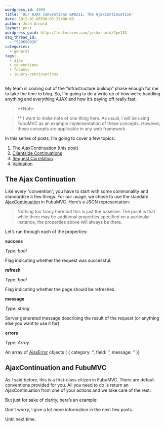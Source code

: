 ```yaml
---
wordpress_id: 4099
title: 'Our AJAX Conventions &#8211; The AjaxContinuation'
date: 2012-01-06T08:03:29+00:00
author: Josh Arnold
layout: post
wordpress_guid: http://lostechies.com/josharnold/?p=133
dsq_thread_id:
  - "528698026"
categories:
  - general
tags:
  - ajax
  - conventions
  - fubumvc
  - jquery-continuations
---
```

My team is coming out of the “infrastructure buildup” phase enough for me to take the time to blog. So, I’m going to do a write up of how we’re handling anything and everything AJAX and how it’s paying off really fast.

> **Note:
  
>** I want to make note of one thing here. As usual, I will be using FubuMVC as an example implementation of these concepts. However, these concepts are applicable in any web framework.

In this series of posts, I’m going to cover a few topics:

  1. The AjaxContinuation (this post)
  2. [Clientside Continuations](https://lostechies.com/josharnold/2012/01/06/our-ajax-conventionsclientside-continuations/)
  3. [Request Correlation](https://lostechies.com/josharnold/2012/01/07/our-ajax-conventionsrequest-correlation/)
  4. [Validation](https://lostechies.com/josharnold/2012/01/08/our-ajax-conventionsvalidation/)

## The Ajax Continuation

Like every “convention”, you have to start with some commonality and standardize a few things. For our usage, we chose to use the standard [AjaxContinuation](https://github.com/DarthFubuMVC/fubumvc/blob/master/src/FubuMVC.Core/Ajax/AjaxContinuation.cs) in FubuMVC. Here’s a JSON representation:



> Nothing too fancy here but this is just the baseline. The point is that while there may be additional properties specified on a particular instance, the properties above will always be there. 

Let’s run through each of the properties:

**success**
   
_Type: bool_
   
Flag indicating whether the request was successful.

**refresh**
   
_Type: bool_
   
Flag indicating whether the page should be refreshed.

**message**
   
_Type: string_
   
Server generated message describing the result of the request (or anything else you want to use it for)

**errors**
   
_Type: Array_
   
An array of [AjaxError](https://github.com/DarthFubuMVC/fubumvc/blob/master/src/FubuMVC.Core/Ajax/AjaxError.cs) objects ( { category: ‘’, field: ‘’, message: ‘’ })

## AjaxContinuation and FubuMVC

As I said before, this is a first-class citizen in FubuMVC. There are default conventions provided for you. All you need to do is return an AjaxContinuation from one of your actions and we take care of the rest.

But just for sake of clarity, here’s an example:



Don’t worry, I give a lot more information in the next few posts.
  
Until next time.